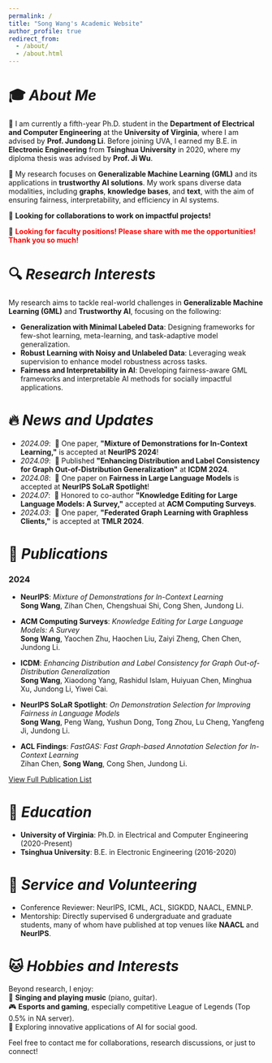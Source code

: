 ```yaml
---
permalink: /
title: "Song Wang's Academic Website"
author_profile: true
redirect_from: 
  - /about/
  - /about.html
---
```


# 🎓 _About Me_

🏫 I am currently a fifth-year Ph.D. student in the **Department of Electrical and Computer Engineering** at the **University of Virginia**, where I am advised by **Prof. Jundong Li**. Before joining UVA, I earned my B.E. in **Electronic Engineering** from **Tsinghua University** in 2020, where my diploma thesis was advised by **Prof. Ji Wu**.

📝 My research focuses on **Generalizable Machine Learning (GML)** and its applications in **trustworthy AI solutions**. My work spans diverse data modalities, including **graphs**, **knowledge bases**, and **text**, with the aim of ensuring fairness, interpretability, and efficiency in AI systems.



🤝 **Looking for collaborations to work on impactful projects!**

💼 **<span style="color: red;"> Looking for faculty positions! Please share with me the opportunities! Thank you so much!</span>**

# 🔍 _Research Interests_

My research aims to tackle real-world challenges in **Generalizable Machine Learning (GML)** and **Trustworthy AI**, focusing on the following:

- **Generalization with Minimal Labeled Data**: Designing frameworks for few-shot learning, meta-learning, and task-adaptive model generalization.
- **Robust Learning with Noisy and Unlabeled Data**: Leveraging weak supervision to enhance model robustness across tasks.
- **Fairness and Interpretability in AI**: Developing fairness-aware GML frameworks and interpretable AI methods for socially impactful applications.

# 🔥 _News and Updates_

- *2024.09*: &nbsp;🎉 One paper, **"Mixture of Demonstrations for In-Context Learning,"** is accepted at **NeurIPS 2024**! 
- *2024.09*: &nbsp;🎉 Published **"Enhancing Distribution and Label Consistency for Graph Out-of-Distribution Generalization"** at **ICDM 2024**.
- *2024.08*: &nbsp;🎉 One paper on **Fairness in Large Language Models** is accepted at **NeurIPS SoLaR Spotlight**!
- *2024.07*: &nbsp;🎉 Honored to co-author **"Knowledge Editing for Large Language Models: A Survey,"** accepted at **ACM Computing Surveys**.
- *2024.03*: &nbsp;🎉 One paper, **"Federated Graph Learning with Graphless Clients,"** is accepted at **TMLR 2024**.

# 📜 _Publications_

### **2024**
- **NeurIPS**: *Mixture of Demonstrations for In-Context Learning*  
  **Song Wang**, Zihan Chen, Chengshuai Shi, Cong Shen, Jundong Li.  

- **ACM Computing Surveys**: *Knowledge Editing for Large Language Models: A Survey*  
  **Song Wang**, Yaochen Zhu, Haochen Liu, Zaiyi Zheng, Chen Chen, Jundong Li.  

- **ICDM**: *Enhancing Distribution and Label Consistency for Graph Out-of-Distribution Generalization*  
  **Song Wang**, Xiaodong Yang, Rashidul Islam, Huiyuan Chen, Minghua Xu, Jundong Li, Yiwei Cai.  

- **NeurIPS SoLaR Spotlight**: *On Demonstration Selection for Improving Fairness in Language Models*  
  **Song Wang**, Peng Wang, Yushun Dong, Tong Zhou, Lu Cheng, Yangfeng Ji, Jundong Li.  

- **ACL Findings**: *FastGAS: Fast Graph-based Annotation Selection for In-Context Learning*  
  Zihan Chen, **Song Wang**, Cong Shen, Jundong Li.  

[View Full Publication List](#)

# 📖 _Education_

- **University of Virginia**: Ph.D. in Electrical and Computer Engineering (2020-Present)  
- **Tsinghua University**: B.E. in Electronic Engineering (2016-2020)  

# 💁 _Service and Volunteering_

- Conference Reviewer: NeurIPS, ICML, ACL, SIGKDD, NAACL, EMNLP.  
- Mentorship: Directly supervised 6 undergraduate and graduate students, many of whom have published at top venues like **NAACL** and **NeurIPS**.  

# 🐱 _Hobbies and Interests_
Beyond research, I enjoy:  
🎤 **Singing and playing music** (piano, guitar).  
🎮 **Esports and gaming**, especially competitive League of Legends (Top 0.5% in NA server).  
🌟 Exploring innovative applications of AI for social good.


Feel free to contact me for collaborations, research discussions, or just to connect!  
